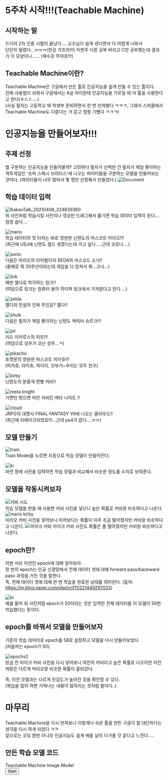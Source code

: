 5주차 시작!!!(Teachable Machine)
===========
시작하는 말
-----------
드디어 2차 인증 시험이 끝났다.....교수님이 쉽게 낸다면서 다 어렵게 나와서                   
단단히 털렸다...ㅠㅠㅠ(한강 가즈아!!!)          이번주 다른 공부 버리고 C만 공부했는데 결과가 이 모양이니......
(재수강 무야호!!!)

Teachable Machine이란?
---------
Teachable Machine은 구글에서 만든 툴로 인공지능을 쉽게 만들 수 있는 툴이다.                
진짜 사용법이 쉬워서 구글에서는 6살 아이한테 인공지능을 가르칠 때 이 툴을 사용한다고 한다(ㅎㄷㄷ....)                    
(사실 필자는 고등학교 때 학생부 준비하면서 한 번 만져봤다 ㅋㅋㅋ, 그래서 스마클에서 Teachable Machine도 다룬다는 거 듣고 엄청 기뻤다 ㅋㅋㅋ) 

 인공지능을 만들어보자!!!
 ===========
 주제 선정
 ----------
 뭘 구분하는 인공지능을 만들어볼까?           고민하다 필자가 선택한 건 필자가 제일 좋아하는 격투게임인 '슈퍼 스매시 브라더스'에 나오는 파이터들을 구분하는 모델을 만들어보는 것이다.
 (파이터들이 너무 많아서 몇 명만 선정해서 만들었다.)
 ![Document](https://user-images.githubusercontent.com/81175672/119004373-75bfc800-b9c9-11eb-9c09-412a1ca80a43.jpg)
 
 학습 데이터 입력
 --------
![KakaoTalk_20210408_224839360](https://user-images.githubusercontent.com/81175672/119004712-c0d9db00-b9c9-11eb-9a7d-cc90d27e5a24.jpg)                      
위 사진처럼 학습시킬 사진이나 영상만 드래그해서 옮기면 학습 데이터 입력이 된다....엄청 쉽다....

![mario](https://user-images.githubusercontent.com/81175672/119004919-f088e300-b9c9-11eb-8d98-81b1cb9f9bb9.JPG)                  
학습 데이터의 첫 타자는 바로 영원한 닌텐도의 마스코트 마리오!!!                     
(최근에 USJ에 닌텐도 월드 생겼다는데 가고 싶다.....근데 코로나....)

![sonic](https://user-images.githubusercontent.com/81175672/119005134-27f78f80-b9ca-11eb-8c5b-508654c22b70.JPG)                       
다음은 마리오의 라이벌이자 SEGA의 마스코드 소닉!!                     
(올해로 뭐 30주년이라는데 게임을 다 망쳐서 뭐...고닉...)

![link](https://user-images.githubusercontent.com/81175672/119005700-a5bb9b00-b9ca-11eb-88b8-8ca5b338866f.JPG)                      
매번 젤다로 착각하는 링크!!                   
(여담으로 링크는 컴퓨터 용어 하이퍼 링크에서 가져왔다고 한다....)

![zelda](https://user-images.githubusercontent.com/81175672/119006242-27abc400-b9cb-11eb-967d-f15e3503d9c7.JPG)                
젤다의 전설의 진짜 주인공? 젤다!!

![shulk](https://user-images.githubusercontent.com/81175672/119006400-4c07a080-b9cb-11eb-8cf4-a9615f86ecb9.JPG)                 
다음은 필자가 제일 좋아하는 닌텐도 캐릭터 슈르크!!!

![pit](https://user-images.githubusercontent.com/81175672/119006492-6477bb00-b9cb-11eb-9f76-7aa0f18dbc59.JPG)                  
키드 이카루스의 피트!!!                      
(여담으로 성우가 코난 성우...ㅋ)

![pikachu](https://user-images.githubusercontent.com/81175672/119006754-98eb7700-b9cb-11eb-8d3d-8b928420549c.JPG)                    
포켓몬의 영원한 마스코트 피카츄!!!                  
(피카츄, 라이츄, 파이리, 꼬부기~우리는 모두 친구)

![kirby](https://user-images.githubusercontent.com/81175672/119006909-bf111700-b9cb-11eb-9ebb-7a59167b0b4d.JPG)                      
닌텐도의 분홍색 찐빵 커비!!

![meta knight](https://user-images.githubusercontent.com/81175672/119006972-cf28f680-b9cb-11eb-92a4-e21ed16c4039.JPG)                    
가면만 벗으면 파란 커비인 메타 나이트 !!

![cloud](https://user-images.githubusercontent.com/81175672/119007255-0697a300-b9cc-11eb-83ca-8ef5c72be36d.JPG)                     
JRPG의 대명사 FINAL FANTASY VII에 나오는 클라우드!!                           
(최근에 리메이크되었죠!!!...근데 ps4가 없다....ㅠㅠ)                      

모델 만들기
--------
![train](https://user-images.githubusercontent.com/81175672/119008047-c2f16900-b9cc-11eb-8621-26531d5353ce.JPG)                         
Train Model을 누르면 자동으로 학습 모델이 만들어진다.


![ki](https://user-images.githubusercontent.com/81175672/119007867-976e7e80-b9cc-11eb-9c81-0fcf072076d7.JPG)            
파란 창에 사진을 입력하면 학습 모델과 비교해서 비슷한 정도를 수치로 보여준다.

모델을 작동시켜보자
---------
![커비 시도](https://user-images.githubusercontent.com/81175672/119008487-2e3b3b00-b9cd-11eb-8f9d-c73965f5d53c.JPG)                           
학습 모델을 만들 때 사용한 커비 사진을 넣으니 높은 확률로 커비랑 비슷하다고 나온다.
![mario kirby](https://user-images.githubusercontent.com/81175672/119008641-532fae00-b9cd-11eb-9bbd-e96ef9453157.JPG)                  
마리오 커비 사진을 넣어보니 아까보다는 확률이 아주 조금 떨어졌지만 커비랑 비슷하다고 나온다.
![마이크 커비](https://user-images.githubusercontent.com/81175672/119008805-72c6d680-b9cd-11eb-9227-3af1fe889105.JPG)
마이크 커비 사진도 확률은 좀 떨어졌지만 커비랑 비슷하다고 나온다.

epoch란?
----------
이번 서브 미션인 epoch에 대해 알아보자.            
한 번의 epoch는 인공 신경망에서 전체 데이터 셋에 대해 forward pass/backward pass 과정을 거친 것을 말한다.                 
즉, 전체 데이터 셋에 대해 한 번 학습을 완료한 상태를 의미한다.
(출처: https://m.blog.naver.com/qbxlvnf11/221449297033)

![ki](https://user-images.githubusercontent.com/81175672/119007867-976e7e80-b9cc-11eb-9c81-0fcf072076d7.JPG)                    
예를 들어 위 사진처럼 epoch가 50이라는 것은 입력한 전체 데이터를 이 모델이 50번 학습했다는 뜻이다.            

epoch를 바꿔서 모델을 만들어보자
----------
기존의 학습 데이터로 epoch를 58로 설정하고 모델을 다시 만들어보았다.                     
(처음꺼는 epoch가 50)                          

![epochs2](https://user-images.githubusercontent.com/81175672/119009837-7c047300-b9ce-11eb-9d31-df7f516f1e97.JPG)            
방금 전 마이크 커비 사진을 다시 넣어보니 여전히 커비라고 높은 확률로 나오지만 이전 꺼랑은 다르게 마리오랑 비슷한 확률이 올라갔다.


즉, 이전 모델과는 다르게 민감도가 높아진 것을 확인할 수 있다.                 
(복습을 많이 하면 기억나는 내용이 많아지는 것처럼 말이다..)

마무리
========
Teachable Machine을 다시 만져보니 이렇게나 쉬운 툴을 만든 구글이 참 대단하다는 생각을 다시 하게 되었다.ㅋㅋ         
앞으로는 코딩 뿐만 아니라 인공지능도 쉽게 배울 날이 다가올 것 같다고 느낀다.....

만든 학습 모델 코드
---------
<div>Teachable Machine Image Model</div>
<button type="button" onclick="init()">Start</button>
<div id="webcam-container"></div>
<div id="label-container"></div>
<script src="https://cdn.jsdelivr.net/npm/@tensorflow/tfjs@1.3.1/dist/tf.min.js"></script>
<script src="https://cdn.jsdelivr.net/npm/@teachablemachine/image@0.8/dist/teachablemachine-image.min.js"></script>
<script type="text/javascript">
    // More API functions here:
    // https://github.com/googlecreativelab/teachablemachine-community/tree/master/libraries/image

    // the link to your model provided by Teachable Machine export panel
    const URL = "{{URL}}";

    let model, webcam, labelContainer, maxPredictions;

    // Load the image model and setup the webcam
    async function init() {
        const modelURL = URL + "model.json";
        const metadataURL = URL + "metadata.json";

        // load the model and metadata
        // Refer to tmImage.loadFromFiles() in the API to support files from a file picker
        // or files from your local hard drive
        // Note: the pose library adds "tmImage" object to your window (window.tmImage)
        model = await tmImage.load(modelURL, metadataURL);
        maxPredictions = model.getTotalClasses();

        // Convenience function to setup a webcam
        const flip = true; // whether to flip the webcam
        webcam = new tmImage.Webcam(200, 200, flip); // width, height, flip
        await webcam.setup(); // request access to the webcam
        await webcam.play();
        window.requestAnimationFrame(loop);

        // append elements to the DOM
        document.getElementById("webcam-container").appendChild(webcam.canvas);
        labelContainer = document.getElementById("label-container");
        for (let i = 0; i < maxPredictions; i++) { // and class labels
            labelContainer.appendChild(document.createElement("div"));
        }
    }

    async function loop() {
        webcam.update(); // update the webcam frame
        await predict();
        window.requestAnimationFrame(loop);
    }

    // run the webcam image through the image model
    async function predict() {
        // predict can take in an image, video or canvas html element
        const prediction = await model.predict(webcam.canvas);
        for (let i = 0; i < maxPredictions; i++) {
            const classPrediction =
                prediction[i].className + ": " + prediction[i].probability.toFixed(2);
            labelContainer.childNodes[i].innerHTML = classPrediction;
        }
    }
</script>

